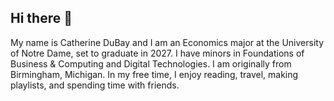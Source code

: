 ## Hi there 👋

My name is Catherine DuBay and I am an Economics major at the University of Notre Dame, set to graduate in 2027. I have minors in Foundations of Business & Computing and Digital Technologies. I am originally from Birmingham, Michigan. In my free time, I enjoy reading, travel, making playlists, and spending time with friends.

<!--
**Catherine-DuBay/Catherine-DuBay** is a ✨ _special_ ✨ repository because its `README.md` (this file) appears on your GitHub profile.

Here are some ideas to get you started:

- 🔭 I’m currently working on ...
- 🌱 I’m currently learning ...
- 👯 I’m looking to collaborate on ...
- 🤔 I’m looking for help with ...
- 💬 Ask me about ...
- 📫 How to reach me: ...
- 😄 Pronouns: ...
- ⚡ Fun fact: ...
-->
